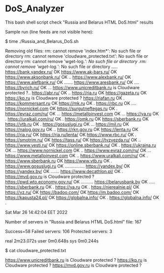 # DoS_Analyzer
This bash shell script check "Russia and Belarus HTML DoS.html" results

Sample run (line feeds are not visible here):

$ time ./Russia_and_Belarus_DoS.sh

Removing old files:
rm: cannot remove 'index.htm*': No such file or directory
rm: cannot remove 'cloudware_protected.txt': No such file or directory
rm: cannot remove 'wget-log.*': No such file or directory
.rm: cannot remove 'wget-log.*': No such file or directory
.....
https://bank.yandex.ru/ OK 
https://www.ak-bars.ru/ OK 
https://www.aksonbank.ru/ OK ..
https://www.alexbank.ru/ OK 
https://www.alefbank.ru/ OK .......
https://www.aresbank.ru/ OK ....
https://byrich.ru/ OK ...
https://www.unicreditbank.ru is Cloudware protected ?..
https://abr.ru/ OK ..
https://ria.ru OK 
https://gazeta.ru OK 
https://kp.ru is Cloudware protected ?
https://riafan.ru OK .
https://kommersant.ru OK 
https://mk.ru OK .
https://rbc.ru OK ....
https://nornickel.com OK 
https://surgutneftegas.ru OK .
https://evraz.com/ru/ OK ...
https://metalloinvest.com OK ...
https://ya.ru OK .
https://uralkali.com/ru/ OK .
https://omk.ru OK 
https://sberbank.ru OK 
https://vtb.ru OK .
https://gosuslugi.ru OK ...
https://mil.ru OK 
https://nalog.gov.ru OK ..
https://rkn.gov.ru OK 
https://lenta.ru OK 
https://ria.ru/ OK 
https://ria.ru/lenta/ OK 
https://www.rbc.ru/ OK .
https://smotrim.ru/ OK 
https://tass.ru/ OK 
https://tvzvezda.ru/ OK ..
https://www.vesti.ru/ OK 
https://online.sberbank.ru/ OK .
https://ukraina.ru OK ...
https://www.nornickel.com OK ..
https://www.evraz.com/ru/ OK ...
https://www.metalloinvest.com OK ..
https://www.uralkali.com/ru/ OK .
https://www.sberbank.ru OK 
https://www.vtb.ru OK .
https://www.gosuslugi.ru OK ................
https://yandex.by/ OK 
https://yandex.by/ OK .......
https://www.decathlon.pl/ OK .
https://mvd.gov.ru is Cloudware protected ?
https://pwd.wto.economy.gov.ru/ OK ..........
https://belarusbank.by OK .....
https://sberbank.ru OK .
https://ya.ru OK .
https://nierealnie.pl/ OK 
https://vz.ru/ OK 
https://badoo.com/ OK 
https://m.badoo.com/ OK 
https://kapusta24.pl/ OK 
https://globalna.info/ OK .
https://globalna.info/ OK .

Sat Mar 26 14:42:04 EET 2022

Number of servers in "Russia and Belarus HTML DoS.html" file: 167

Success=58  Failed servers: 106 Protected servers: 3

real	2m23.072s
user	0m0.648s
sys	0m0.244s

$ cat cloudware_protected.txt 

https://www.unicreditbank.ru is Cloudware protected ?
https://kp.ru is Cloudware protected ?
https://mvd.gov.ru is Cloudware protected ?


